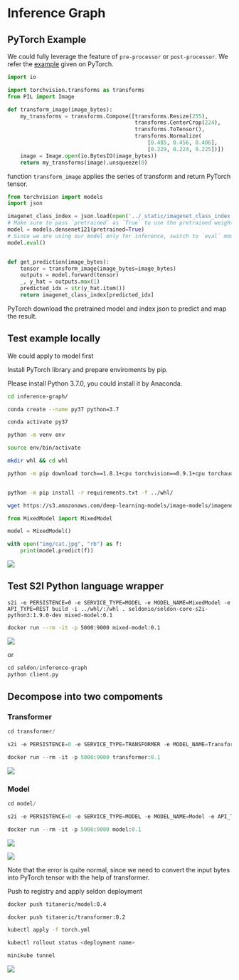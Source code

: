 # Inference Graph

## PyTorch Example

We could fully leverage the feature of `pre-processor` or `post-processor`. We refer the [example](https://pytorch.org/tutorials/intermediate/flask_rest_api_tutorial.html) given on PyTorch.

```python
import io

import torchvision.transforms as transforms
from PIL import Image

def transform_image(image_bytes):
    my_transforms = transforms.Compose([transforms.Resize(255),
                                        transforms.CenterCrop(224),
                                        transforms.ToTensor(),
                                        transforms.Normalize(
                                            [0.485, 0.456, 0.406],
                                            [0.229, 0.224, 0.225])])
    image = Image.open(io.BytesIO(image_bytes))
    return my_transforms(image).unsqueeze(0)
```

function `transform_image` applies the series of transform and return PyTorch tensor.

```python
from torchvision import models
import json

imagenet_class_index = json.load(open('../_static/imagenet_class_index.json'))
# Make sure to pass `pretrained` as `True` to use the pretrained weights:
model = models.densenet121(pretrained=True)
# Since we are using our model only for inference, switch to `eval` mode:
model.eval()


def get_prediction(image_bytes):
    tensor = transform_image(image_bytes=image_bytes)
    outputs = model.forward(tensor)
    _, y_hat = outputs.max(1)
    predicted_idx = str(y_hat.item())
    return imagenet_class_index[predicted_idx]
```

PyTorch download the pretrained model and index json to predict and map the result.

## Test example locally

We could apply to model first

Install PyTorch library and prepare enviroments by pip.

Please install Python 3.7.0, you could install it by Anaconda.

```bash
cd inference-graph/

conda create --name py37 python=3.7

conda activate py37

python -m venv env

source env/bin/activate

mkdir whl && cd whl

python -m pip download torch==1.8.1+cpu torchvision==0.9.1+cpu torchaudio==0.8.1 -f https://download.pytorch.org/whl/torch_stable.html


python -m pip install -r requirements.txt -f ../whl/

wget https://s3.amazonaws.com/deep-learning-models/image-models/imagenet_class_index.json
```

```python
from MixedModel import MixedModel

model = MixedModel()

with open("img/cat.jpg", "rb") as f:
    print(model.predict(f))
```

![](https://i.imgur.com/N5aR9bV.png)


## Test S2I Python language wrapper

```
s2i -e PERSISTENCE=0 -e SERVICE_TYPE=MODEL -e MODEL_NAME=MixedModel -e API_TYPE=REST build -i ../whl/:/whl . seldonio/seldon-core-s2i-python3:1.9.0-dev mixed-model:0.1
```


```bash
docker run --rm -it -p 5000:9000 mixed-model:0.1
```

![](https://i.imgur.com/E15h5JK.png)

or 

```python
cd seldon/inference-graph
python client.py
```
## Decompose into two compoments

### Transformer

```python
cd transformer/

s2i -e PERSISTENCE=0 -e SERVICE_TYPE=TRANSFORMER -e MODEL_NAME=Transformer -e API_TYPE=REST build -i ../whl/:/whl . seldonio/seldon-core-s2i-python3:1.9.0-dev transformer:0.1

docker run --rm -it -p 5000:9000 transformer:0.1
```

![](https://i.imgur.com/nnDk9ZC.png)


### Model

```python
cd model/

s2i -e PERSISTENCE=0 -e SERVICE_TYPE=MODEL -e MODEL_NAME=Model -e API_TYPE=REST build -i ../whl/:/whl . seldonio/seldon-core-s2i-python3:1.9.0-dev model:0.1

docker run --rm -it -p 5000:9000 model:0.1
```

![](https://i.imgur.com/IVRLqre.png)

![](https://i.imgur.com/3tstA56.png)

Note that the error is quite normal, since we need to convert the input bytes into PyTorch tensor with the help of transformer.

Push to registry and apply seldon deployment

```bash
docker push titaneric/model:0.4

docker push titaneric/transformer:0.2

kubectl apply -f torch.yml

kubectl rollout status <deployment name>
```

```bash
minikube tunnel
```

![](https://i.imgur.com/k3cke2Z.png)

